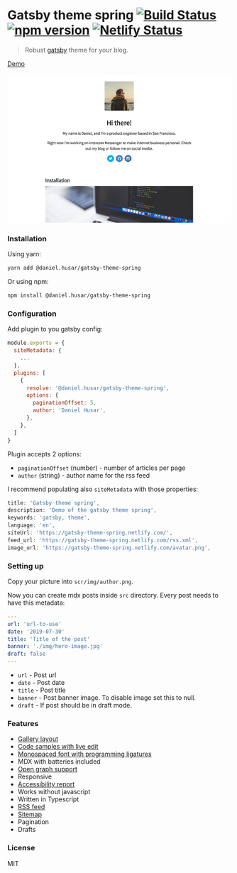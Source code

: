 # Gatsby theme spring [![Build Status](https://travis-ci.org/danielhusar/gatsby-theme-spring.svg?branch=master)](https://travis-ci.org/danielhusar/gatsby-theme-spring) [![npm version](https://badge.fury.io/js/@daniel.husar%2Fgatsby-theme-spring.svg)](https://www.npmjs.com/package/@daniel.husar/gatsby-theme-spring) [![Netlify Status](https://api.netlify.com/api/v1/badges/c563a0aa-f0ee-4faa-bc67-fe27b0559024/deploy-status)](https://app.netlify.com/sites/gatsby-theme-spring/deploys)

> Robust [gatsby](https://www.gatsbyjs.org/) theme for your blog.

[Demo](https://gatsby-theme-spring.netlify.com/)

![screenshot](./screenshot.png)

### Installation

Using yarn:

```sh
yarn add @daniel.husar/gatsby-theme-spring
```

Or using npm:

```sh
npm install @daniel.husar/gatsby-theme-spring
```

### Configuration

Add plugin to you gatsby config:

```js:title=gatsby-config.js
module.exports = {
  siteMetadata: {
    ...
  },
  plugins: [
    {
      resolve: '@daniel.husar/gatsby-theme-spring',
      options: {
        paginationOffset: 5,
        author: 'Daniel Husar',
      },
    },
  ]
}
```

Plugin accepts 2 options:

 - `paginationOffset` (number) - number of articles per page
 - `author` (string) - author name for the rss feed

I recommend populating also `siteMetadata` with those properties:

```js
title: 'Gatsby theme spring',
description: 'Demo of the gatsby theme spring',
keywords: 'gatsby, theme',
language: 'en',
siteUrl: 'https://gatsby-theme-spring.netlify.com/',
feed_url: 'https://gatsby-theme-spring.netlify.com/rss.xml',
image_url: 'https://gatsby-theme-spring.netlify.com/avatar.png',
```

### Setting up

Copy your picture into `scr/img/author.png`.

Now you can create mdx posts inside `src` directory.
Every post needs to have this metadata:

```yaml
---
url: 'url-to-use'
date: '2019-07-30'
title: 'Title of the post'
banner: './img/hero-image.jpg'
draft: false
---
```

 - `url` - Post url
 - `date` - Post date
 - `title` - Post title
 - `banner` - Post banner image. To disable image set this to null.
 - `draft` - If post should be in draft mode.

### Features

 - [Gallery layout](https://gatsby-theme-spring.netlify.com//components/#gallery)
 - [Code samples with live edit](https://gatsby-theme-spring.netlify.com//components/#simple-javascript-code-sample)
 - [Monospaced font with programming ligatures](https://github.com/tonsky/FiraCode)
 - MDX with batteries included
 - [Open graph support](https://developers.facebook.com/tools/debug/sharing/?q=https%3A%2F%2Fgatsby-theme-spring.netlify.com%2Ftypography%2F)
 - Responsive
 - [Accessibility report](https://travis-ci.org/danielhusar/gatsby-theme-spring/jobs/565790587)
 - Works without javascript
 - Written in Typescript
 - [RSS feed](https://gatsby-theme-spring.netlify.com//rss.xml)
 - [Sitemap](https://gatsby-theme-spring.netlify.com//sitemap.xml)
 - Pagination
 - Drafts

### License

MIT
